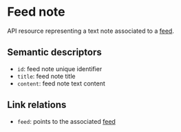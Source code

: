 # Feed note

API resource representing a text note associated to a [feed](feed.md). 


## Semantic descriptors

* `id`: feed note unique identifier
* `title`: feed note title
* `content`: feed note text content


## Link relations

* `feed`: points to the associated [feed](feed.md)
